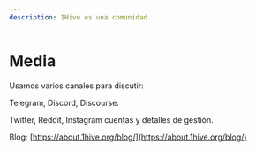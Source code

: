 ```yaml
---
description: 1Hive es una comunidad
---
```


# Media

Usamos varios canales para discutir:

Telegram, Discord, Discourse.



Twitter, Reddit, Instagram cuentas y detalles de gestión.

Blog: [https://about.1hive.org/blog/](https://about.1hive.org/blog/)

